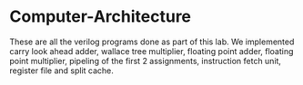 # Computer-Architecture

These are all the verilog programs done as part of this lab. We implemented carry look ahead adder, wallace tree multiplier, floating point adder, floating point multiplier, pipeling of the first 2 assignments, instruction fetch unit, register file and split cache.

